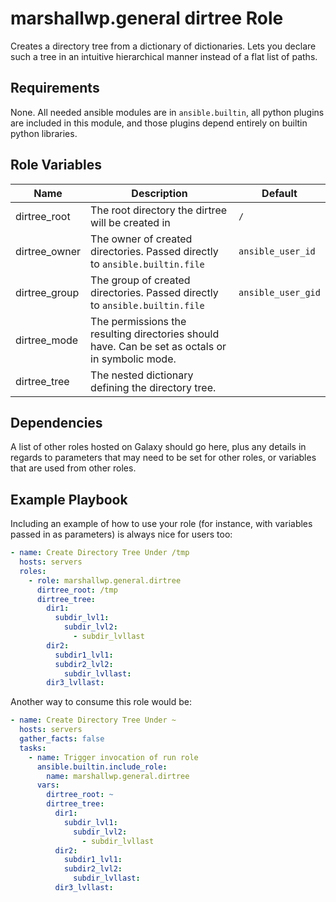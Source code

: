 marshallwp.general dirtree Role
========================

Creates a directory tree from a dictionary of dictionaries. Lets you declare such a tree in an intuitive hierarchical manner instead of a flat list of paths.

Requirements
------------
<!-- Any pre-requisites that may not be covered by Ansible itself or the role should be mentioned here. For instance, if the role uses the EC2 module, it may be a good idea to mention in this section that the boto package is required. -->

None. All needed ansible modules are in `ansible.builtin`, all python plugins are included in this module, and those plugins depend entirely on builtin python libraries.

Role Variables
--------------

| Name | Description | Default |
| ---- | ----------- | ------- |
| dirtree_root | The root directory the dirtree will be created in | `/` |
| dirtree_owner | The owner of created directories.  Passed directly to `ansible.builtin.file` | `ansible_user_id` |
| dirtree_group | The group of created directories.  Passed directly to `ansible.builtin.file` | `ansible_user_gid` |
| dirtree_mode | The permissions the resulting directories should have. Can be set as octals or in symbolic mode. | |
| dirtree_tree | The nested dictionary defining the directory tree. | |

Dependencies
------------

A list of other roles hosted on Galaxy should go here, plus any details in regards to parameters that may need to be set for other roles, or variables that are used from other roles.

Example Playbook
----------------

Including an example of how to use your role (for instance, with variables passed in as parameters) is always nice for users too:

```yaml
- name: Create Directory Tree Under /tmp
  hosts: servers
  roles:
    - role: marshallwp.general.dirtree
      dirtree_root: /tmp
      dirtree_tree:
        dir1:
          subdir_lvl1:
            subdir_lvl2:
              - subdir_lvllast
        dir2:
          subdir1_lvl1:
          subdir2_lvl2:
            subdir_lvllast:
        dir3_lvllast:
```

Another way to consume this role would be:

```yaml
- name: Create Directory Tree Under ~
  hosts: servers
  gather_facts: false
  tasks:
    - name: Trigger invocation of run role
      ansible.builtin.include_role:
        name: marshallwp.general.dirtree
      vars:
        dirtree_root: ~
        dirtree_tree:
          dir1:
            subdir_lvl1:
              subdir_lvl2:
                - subdir_lvllast
          dir2:
            subdir1_lvl1:
            subdir2_lvl2:
              subdir_lvllast:
          dir3_lvllast:
```
